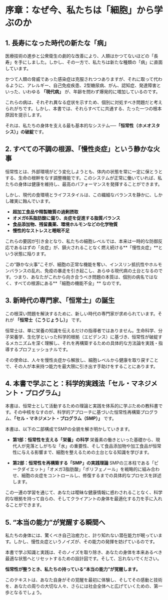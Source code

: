 # 序章：なぜ今、私たちは「細胞」から学ぶのか

## 1. 長寿になった時代の新たな「病」

医療技術の進歩と公衆衛生の劇的な改善により、人類はかつてないほどの「長寿」を手にしました。しかし、その一方で、私たちは新たな種類の「病」に直面しています。

かつて人類の脅威であった感染症は克服されつつありますが、それに取って代わるように、アレルギー、自己免疫疾患、2型糖尿病、がん、認知症、発達障害といった、いわゆる **「現代病」** が、年齢を問わず爆発的に増加しているのです。

これらの病は、それぞれ異なる症状を示すため、個別に対処すべき問題だと考えられがちです。しかし、本書では、それらすべてに共通する、たった一つの根本原因を提示します。

それは、私たちの身体を支える最も基本的なシステム──**「恒常性（ホメオスタシス）」の破綻**です。

## 2. すべての不調の根源、「慢性炎症」という静かな火事

恒常性とは、外部環境がどう変化しようとも、体内の状態を常に一定に保とうとする、生命の根幹をなす調整機能です。このシステムが正常に働いていれば、私たちの身体は健康を維持し、最高のパフォーマンスを発揮することができます。

しかし、現代の食環境とライフスタイルは、この繊細なバランスを静かに、しかし確実に蝕んでいます。
- **超加工食品や精製糖質の過剰摂取**
- **オメガ6系脂肪酸に偏り、炎症を促進する脂質バランス**
- **食品添加物、残留農薬、環境ホルモンなどの化学物質**
- **慢性的なストレスと睡眠不足**

これらの要因が引き金となり、私たちの細胞レベルでは、本来は一時的な防御反応であるはずの「炎症」が、鎮火されることなく燃え続ける**「慢性炎症」**という状態に陥ります。

この“静かな火事”こそが、細胞の正常な機能を奪い、インスリン抵抗性やホルモンバランスの乱れ、免疫の暴走を引き起こし、あらゆる現代病の土台となるのです。つまり、あなたがこれから向き合うべき問題の本質は、個別の病名ではなく、すべての根源にある**「細胞の機能不全」** なのです。

## 3. 新時代の専門家、「恒常士」の誕生

この根深い問題を解決するために、新しい時代の専門家が求められています。それが **「恒常士（こうじょうし）」** です。

恒常士は、単に栄養の知識を伝えるだけの指導者ではありません。生命科学、分子栄養学、生化学といった科学的根拠（エビデンス）に基づき、恒常性が破綻するメカニズムを深く理解し、それを再構築するための具体的な方法論を実践・指導するプロフェッショナルです。

その使命は、人々を慢性炎症から解放し、細胞レベルから健康を取り戻すことで、その人が本来持つ能力を最大限に引き出す手助けをすることにあります。

## 4. 本書で学ぶこと：科学的実践法「セル・マネジメント・プログラム」

本書は、恒常士として活動するための理論と実践を体系的に学ぶための教科書です。その中核をなすのが、科学的アプローチに基づいた恒常性再構築プログラム、**「セル・マネジメント・プログラム（SMP）」** です。

本書は、以下の二部構成でSMPの全貌を解き明かしていきます。

- **第1部：恒常性を支える「栄養」の科学**
  栄養素の働きといった基礎から、現代人が見落としがちな「水」の重要性、そして食品添加物や加工食品が恒常性に与える影響まで、細胞を整えるための土台となる知識を学びます。

- **第2部：恒常性を再構築する「SMP」の実践理論**
  SMPの三本柱である「ピークダイエット」「オメガ3脂肪酸」「ポリフェノール」を戦略的に組み合わせ、細胞の炎症をコントロールし、修復するまでの具体的なプロセスを詳述します。

この一連の学習を通じて、あなたは曖昧な健康情報に惑わされることなく、科学的な根拠を持って自らの、そしてクライアントの身体を最適化する力を手に入れることができます。

## 5. “本当の能力”が覚醒する瞬間へ

私たちの身体には、驚くべき自己治癒力と、計り知れない潜在能力が眠っています。しかし、慢性炎症というノイズが、その能力の発揮を妨げているのです。

本書で学ぶ知識と実践は、そのノイズを取り除き、あなたの身体を本来あるべき最適な状態へとリセットするための設計図です。そして、忘れないでください。

**恒常性が整うとき、私たちの持っている“本当の能力”が覚醒します。**

このテキストは、あなた自身がその覚醒を最初に体験し、そしてその感動と技術を、あなたの周りの大切な人々、さらには社会全体へと広げていくための、第一歩となるでしょう。